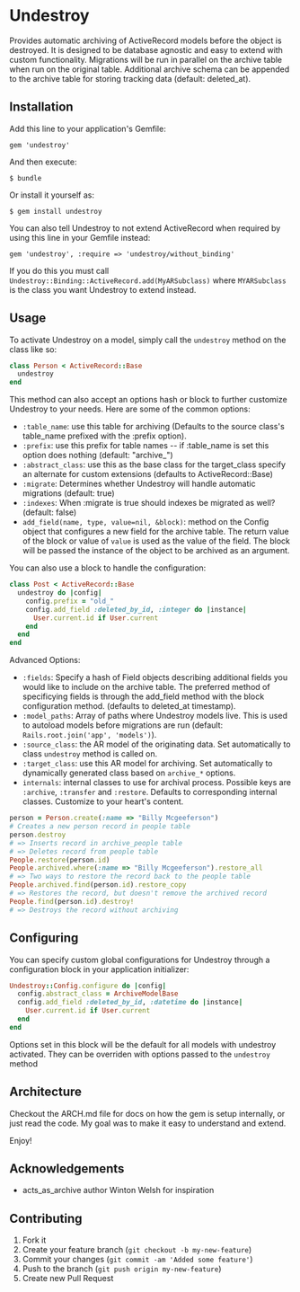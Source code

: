 # Undestroy

Provides automatic archiving of ActiveRecord models before the object is
destroyed.  It is designed to be database agnostic and easy to extend
with custom functionality.  Migrations will be run in parallel on the
archive table when run on the original table.  Additional archive schema
can be appended to the archive table for storing tracking data (default:
deleted_at).


## Installation

Add this line to your application's Gemfile:

    gem 'undestroy'

And then execute:

    $ bundle

Or install it yourself as:

    $ gem install undestroy

You can also tell Undestroy to not extend ActiveRecord when required by
using this line in your Gemfile instead:

    gem 'undestroy', :require => 'undestroy/without_binding'

If you do this you must call
`Undestroy::Binding::ActiveRecord.add(MyARSubclass)` where
`MYARSubclass` is the class you want Undestroy to extend instead.

## Usage

To activate Undestroy on a model, simply call the `undestroy` method
on the class like so:

```ruby
class Person < ActiveRecord::Base
  undestroy
end
```

This method can also accept an options hash or block to further
customize Undestroy to your needs.  Here are some of the common options:

* `:table_name`:  use this table for archiving (Defaults to the
  source class's table_name prefixed with the :prefix option).
* `:prefix`: use this prefix for table names -- if :table_name is set
  this option does nothing (default: "archive_")
* `:abstract_class`:  use this as the base class for the target_class
  specify an alternate for custom extensions (defaults to
  ActiveRecord::Base)
* `:migrate`:  Determines whether Undestroy will handle automatic
  migrations (default: true)
* `:indexes`: When :migrate is true should indexes be migrated as well?
  (default: false) 
* `add_field(name, type, value=nil, &block)`:  method on the Config
  object that configures a new field for the archive table.  The return
  value of the block or value of `value` is used as the value of the 
  field.  The block will be passed the instance of the object to be
  archived as an argument.

You can also use a block to handle the configuration:

```ruby
class Post < ActiveRecord::Base
  undestroy do |config|
    config.prefix = "old_"
    config.add_field :deleted_by_id, :integer do |instance|
      User.current.id if User.current
    end
  end
end
```

Advanced Options:

* `:fields`:  Specify a hash of Field objects describing additional
  fields you would like to include on the archive table.  The preferred
  method of specificying fields is through the add_field method with the
  block configuration method.  (defaults to deleted_at timestamp).
* `:model_paths`: Array of paths where Undestroy models live.  This is
  used to autoload models before migrations are run (default:
  `Rails.root.join('app', 'models')`).
* `:source_class`:  the AR model of the originating data.  Set
  automatically to class `undestroy` method is called on.
* `:target_class`:  use this AR model for archiving.  Set automatically
  to dynamically generated class based on `archive_*` options.
* `internals`: internal classes to use for archival process.  Possible
  keys are `:archive`, `:transfer` and `:restore`.  Defaults to
  corresponding internal classes.  Customize to your heart's content.

```ruby
person = Person.create(:name => "Billy Mcgeeferson")
# Creates a new person record in people table
person.destroy
# => Inserts record in archive_people table
# => Deletes record from people table
People.restore(person.id)
People.archived.where(:name => "Billy Mcgeeferson").restore_all
# => Two ways to restore the record back to the people table
People.archived.find(person.id).restore_copy
# => Restores the record, but doesn't remove the archived record
People.find(person.id).destroy!
# => Destroys the record without archiving
```

## Configuring

You can specify custom global configurations for Undestroy through a
configuration block in your application initializer:

```ruby
Undestroy::Config.configure do |config|
  config.abstract_class = ArchiveModelBase
  config.add_field :deleted_by_id, :datetime do |instance|
    User.current.id if User.current
  end
end
```

Options set in this block will be the default for all models with
undestroy activated.  They can be overriden with options passed to the
`undestroy` method

## Architecture

Checkout the ARCH.md file for docs on how the gem is setup internally,
or just read the code.  My goal was to make it easy to understand and
extend.

Enjoy!

## Acknowledgements

* acts_as_archive author Winton Welsh for inspiration

## Contributing

1. Fork it
2. Create your feature branch (`git checkout -b my-new-feature`)
3. Commit your changes (`git commit -am 'Added some feature'`)
4. Push to the branch (`git push origin my-new-feature`)
5. Create new Pull Request


